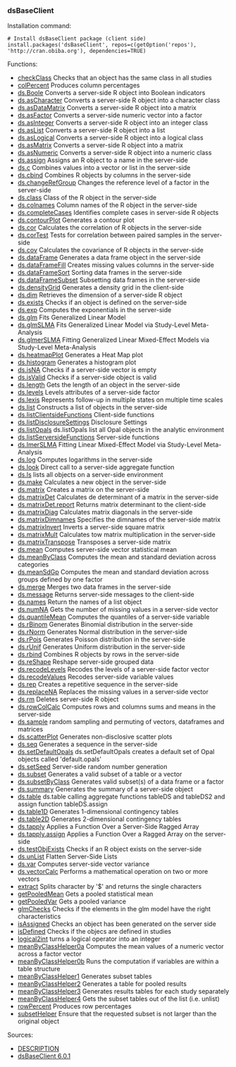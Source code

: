 

### dsBaseClient

Installation command:

	# Install dsBaseClient package (client side)
	install.packages('dsBaseClient', repos=c(getOption('repos'), 'http://cran.obiba.org'), dependencies=TRUE)

Functions:


* [checkClass](checkClass.html) Checks that an object has the same class in all studies
* [colPercent](colPercent.html) Produces column percentages
* [ds.Boole](ds.Boole.html) Converts a server-side R object into Boolean indicators
* [ds.asCharacter](ds.asCharacter.html) Converts a server-side R object into a character class
* [ds.asDataMatrix](ds.asDataMatrix.html) Converts a server-side R object into a matrix
* [ds.asFactor](ds.asFactor.html) Converts a server-side numeric vector into a factor
* [ds.asInteger](ds.asInteger.html) Converts a server-side R object into an integer class
* [ds.asList](ds.asList.html) Converts a server-side R object into a list
* [ds.asLogical](ds.asLogical.html) Converts a server-side R object into a logical class
* [ds.asMatrix](ds.asMatrix.html) Converts a server-side R object into a matrix
* [ds.asNumeric](ds.asNumeric.html) Converts a server-side R object into a numeric class
* [ds.assign](ds.assign.html) Assigns an R object to a name in the server-side
* [ds.c](ds.c.html) Combines values into a vector or list in the server-side
* [ds.cbind](ds.cbind.html) Combines R objects by columns in the server-side
* [ds.changeRefGroup](ds.changeRefGroup.html) Changes the reference level of a factor in the server-side
* [ds.class](ds.class.html) Class of the R object in the server-side
* [ds.colnames](ds.colnames.html) Column names of the R object in the server-side
* [ds.completeCases](ds.completeCases.html) Identifies complete cases in server-side R objects
* [ds.contourPlot](ds.contourPlot.html) Generates a contour plot
* [ds.cor](ds.cor.html) Calculates the correlation of R objects in the server-side
* [ds.corTest](ds.corTest.html) Tests for correlation between paired samples in the server-side
* [ds.cov](ds.cov.html) Calculates the covariance of R objects in the server-side
* [ds.dataFrame](ds.dataFrame.html) Generates a data frame object in the server-side
* [ds.dataFrameFill](ds.dataFrameFill.html) Creates missing values columns in the server-side
* [ds.dataFrameSort](ds.dataFrameSort.html) Sorting data frames in the server-side
* [ds.dataFrameSubset](ds.dataFrameSubset.html) Subsetting data frames in the server-side
* [ds.densityGrid](ds.densityGrid.html) Generates a density grid in the client-side
* [ds.dim](ds.dim.html) Retrieves the dimension of a server-side R object
* [ds.exists](ds.exists.html) Checks if an object is defined on the server-side
* [ds.exp](ds.exp.html) Computes the exponentials in the server-side
* [ds.glm](ds.glm.html) Fits Generalized Linear Model
* [ds.glmSLMA](ds.glmSLMA.html) Fits Generalized Linear Model via Study-Level Meta-Analysis
* [ds.glmerSLMA](ds.glmerSLMA.html) Fitting Generalized Linear Mixed-Effect Models via Study-Level Meta-Analysis
* [ds.heatmapPlot](ds.heatmapPlot.html) Generates a Heat Map plot
* [ds.histogram](ds.histogram.html) Generates a histogram plot
* [ds.isNA](ds.isNA.html) Checks if a server-side vector is empty
* [ds.isValid](ds.isValid.html) Checks if a server-side object is valid
* [ds.length](ds.length.html) Gets the length of an object in the server-side
* [ds.levels](ds.levels.html) Levels attributes of a server-side factor
* [ds.lexis](ds.lexis.html) Represents follow-up in multiple states on multiple time scales
* [ds.list](ds.list.html) Constructs a list of objects in the server-side
* [ds.listClientsideFunctions](ds.listClientsideFunctions.html) Client-side functions
* [ds.listDisclosureSettings](ds.listDisclosureSettings.html) Disclosure Settings
* [ds.listOpals](ds.listOpals.html) ds.listOpals list all Opal objects in the analytic environment
* [ds.listServersideFunctions](ds.listServersideFunctions.html) Server-side functions
* [ds.lmerSLMA](ds.lmerSLMA.html) Fitting Linear Mixed-Effect Model via Study-Level Meta-Analysis
* [ds.log](ds.log.html) Computes logarithms in the server-side
* [ds.look](ds.look.html) Direct call to a server-side aggregate function
* [ds.ls](ds.ls.html) lists all objects on a server-side environment
* [ds.make](ds.make.html) Calculates a new object in the server-side
* [ds.matrix](ds.matrix.html) Creates a matrix on the server-side
* [ds.matrixDet](ds.matrixDet.html) Calculates de determinant of a matrix in the server-side
* [ds.matrixDet.report](ds.matrixDet.report.html) Returns matrix determinant to the client-side
* [ds.matrixDiag](ds.matrixDiag.html) Calculates matrix diagonals in the server-side
* [ds.matrixDimnames](ds.matrixDimnames.html) Specifies the dimnames of the server-side matrix
* [ds.matrixInvert](ds.matrixInvert.html) Inverts a server-side square matrix
* [ds.matrixMult](ds.matrixMult.html) Calculates tow matrix multiplication in the server-side
* [ds.matrixTranspose](ds.matrixTranspose.html) Transposes a server-side matrix
* [ds.mean](ds.mean.html) Computes server-side vector statistical mean
* [ds.meanByClass](ds.meanByClass.html) Computes the mean and standard deviation across categories
* [ds.meanSdGp](ds.meanSdGp.html) Computes the mean and standard deviation across groups defined by one factor
* [ds.merge](ds.merge.html) Merges two data frames in the server-side
* [ds.message](ds.message.html) Returns server-side messages to the client-side
* [ds.names](ds.names.html) Return the names of a list object
* [ds.numNA](ds.numNA.html) Gets the number of missing values in a server-side vector
* [ds.quantileMean](ds.quantileMean.html) Computes the quantiles of a server-side variable
* [ds.rBinom](ds.rBinom.html) Generates Binomial distribution in the server-side
* [ds.rNorm](ds.rNorm.html) Generates Normal distribution in the server-side
* [ds.rPois](ds.rPois.html) Generates Poisson distribution in the server-side
* [ds.rUnif](ds.rUnif.html) Generates Uniform distribution in the server-side
* [ds.rbind](ds.rbind.html) Combines R objects by rows in the server-side
* [ds.reShape](ds.reShape.html) Reshape server-side grouped data
* [ds.recodeLevels](ds.recodeLevels.html) Recodes the levels of a server-side factor vector
* [ds.recodeValues](ds.recodeValues.html) Recodes server-side variable values
* [ds.rep](ds.rep.html) Creates a repetitive sequence in the server-side
* [ds.replaceNA](ds.replaceNA.html) Replaces the missing values in a server-side vector
* [ds.rm](ds.rm.html) Deletes server-side R object
* [ds.rowColCalc](ds.rowColCalc.html) Computes rows and columns sums and means in the server-side
* [ds.sample](ds.sample.html) random sampling and permuting of vectors, dataframes and matrices
* [ds.scatterPlot](ds.scatterPlot.html) Generates non-disclosive scatter plots
* [ds.seq](ds.seq.html) Generates a sequence in the server-side
* [ds.setDefaultOpals](ds.setDefaultOpals.html) ds.setDefaultOpals creates a default set of Opal objects called 'default.opals'
* [ds.setSeed](ds.setSeed.html) Server-side random number generation
* [ds.subset](ds.subset.html) Generates a valid subset of a table or a vector
* [ds.subsetByClass](ds.subsetByClass.html) Generates valid subset(s) of a data frame or a factor
* [ds.summary](ds.summary.html) Generates the summary of a server-side object
* [ds.table](ds.table.html) ds.table calling aggregate functions tableDS and tableDS2 and assign function tableDS.assign
* [ds.table1D](ds.table1D.html) Generates 1-dimensional contingency tables
* [ds.table2D](ds.table2D.html) Generates 2-dimensional contingency tables
* [ds.tapply](ds.tapply.html) Applies a Function Over a Server-Side Ragged Array
* [ds.tapply.assign](ds.tapply.assign.html) Applies a Function Over a Ragged Array on the server-side
* [ds.testObjExists](ds.testObjExists.html) Checks if an R object exists on the server-side
* [ds.unList](ds.unList.html) Flatten Server-Side Lists
* [ds.var](ds.var.html) Computes server-side vector variance
* [ds.vectorCalc](ds.vectorCalc.html) Performs a mathematical operation on two or more vectors
* [extract](extract.html) Splits character by '$' and returns the single characters
* [getPooledMean](getPooledMean.html) Gets a pooled statistical mean
* [getPooledVar](getPooledVar.html) Gets a pooled variance
* [glmChecks](glmChecks.html) Checks if the elements in the glm model have the right characteristics
* [isAssigned](isAssigned.html) Checks an object has been generated on the server side
* [isDefined](isDefined.html) Checks if the objecs are defined in studies
* [logical2int](logical2int.html) turns a logical operator into an integer
* [meanByClassHelper0a](meanByClassHelper0a.html) Computes the mean values of a numeric vector across a factor vector
* [meanByClassHelper0b](meanByClassHelper0b.html) Runs the computation if variables are within a table structure
* [meanByClassHelper1](meanByClassHelper1.html) Generates subset tables
* [meanByClassHelper2](meanByClassHelper2.html) Generates a table for pooled results
* [meanByClassHelper3](meanByClassHelper3.html) Generates results tables for each study separately
* [meanByClassHelper4](meanByClassHelper4.html) Gets the subset tables out of the list (i.e. unlist)
* [rowPercent](rowPercent.html) Produces row percentages
* [subsetHelper](subsetHelper.html) Ensure that the requested subset is not larger than the original object

Sources:

* [DESCRIPTION](https://raw.github.com/datashield/dsBaseClient/6.0.1/DESCRIPTION)
* [dsBaseClient 6.0.1](https://github.com/datashield/dsBaseClient/tree/6.0.1)
